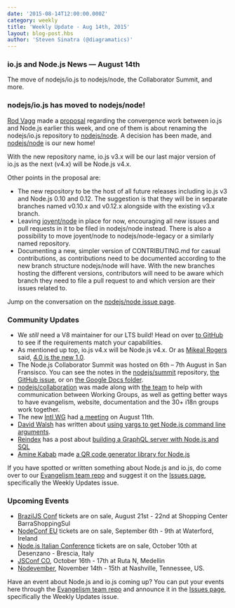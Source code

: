 ```yaml
---
date: '2015-08-14T12:00:00.000Z'
category: weekly
title: 'Weekly Update - Aug 14th, 2015'
layout: blog-post.hbs
author: 'Steven Sinatra (@diagramatics)'
---
```


### io.js and Node.js News — August 14th

The move of nodejs/io.js to nodejs/node, the Collaborator Summit, and more.

### nodejs/io.js has moved to nodejs/node!

[Rod Vagg](http://twitter.com/rvagg) made a [proposal](https://github.com/nodejs/node/issues/2327) regarding the convergence work between io.js and Node.js earlier this week, and one of them is about renaming the nodejs/io.js repository to [nodejs/node](https://github.com/nodejs/node). A decision has been made, and [nodejs/node](https://github.com/nodejs/node) is our new home!

With the new repository name, io.js v3.x will be our last major version of io.js as the next (v4.x) will be Node.js v4.x.

Other points in the proposal are:

- The new repository to be the host of all future releases including io.js v3 and Node.js 0.10 and 0.12. The suggestion is that they will be in separate branches named v0.10.x and v0.12.x alongside with the existing v3.x branch.
- Leaving [joyent/node](https://github.com/joyent/node) in place for now, encouraging all new issues and pull requests in it to be filed in nodejs/node instead. There is also a possibility to move joyent/node to nodejs/node-legacy or a similarly named repository.
- Documenting a new, simpler version of CONTRIBUTING.md for casual contributions, as contributions need to be documented according to the new branch structure nodejs/node will have. With the new branches hosting the different versions, contributors will need to be aware which branch they need to file a pull request to and which version are their issues related to.

Jump on the conversation on the [nodejs/node issue page](https://github.com/nodejs/node/issues/2327).

### Community Updates

- We _still_ need a V8 maintainer for our LTS build! Head on over [to GitHub](https://github.com/nodejs/LTS/issues/28) to see if the requirements match your capabilities.
- As mentioned up top, io.js v4.x will be Node.js v4.x. Or as [Mikeal Rogers](http://twitter.com/mikeal) said, [4.0 is the new 1.0](https://medium.com/node-js-javascript/4-0-is-the-new-1-0-386597a3436d).
- The Node.js Collaborator Summit was hosted on 6th – 7th August in San Fransisco. You can see the notes in the [nodejs/summit](https://github.com/nodejs/summit) repository, [the GitHub issue](https://github.com/nodejs/summit/issues/11), or on [the Google Docs folder](https://drive.google.com/folderview?id=0B4tYrG9tjAW0fk9VOG52R2VQMmZHNWdpYnpqWU5MYUlfamNycktmeEl3UkNhdk1PS1Rid3c&usp=sharing).
- [nodejs/collaboration](https://github.com/nodejs/collaboration) was made along with [the team](https://github.com/orgs/nodejs/teams/collaboration) to help with communication between Working Groups, as well as getting better ways to have evangelism, website, documentation and the 30+ i18n groups work together.
- The new [Intl WG](https://github.com/nodejs/Intl) had [a meeting](https://github.com/nodejs/Intl/issues/8) on August 11th.
- [David Walsh](https://twitter.com/davidwalshblog) has written about [using yargs to get Node.js command line arguments](http://davidwalsh.name/nodejs-arguments-yargs/).
- [Reindex](https://www.reindex.io/) has a post about [building a GraphQL server with Node.js and SQL](https://www.reindex.io/blog/building-a-graphql-server-with-node-js-and-sql/)
- [Amine Kabab](https://twitter.com/aminekabab) made [a QR code generator library for Node.js](https://github.com/kabab/qr-cairo/)

If you have spotted or written something about Node.js and io.js, do come over to our [Evangelism team repo](https://github.com/nodejs/evangelism) and suggest it on the [Issues page](https://github.com/nodejs/evangelism/issues), specifically the Weekly Updates issue.

### Upcoming Events

- [BrazilJS Conf](http://braziljs.com.br/) tickets are on sale, August 21st - 22nd at Shopping Center BarraShoppingSul
- [NodeConf EU](http://nodeconf.eu/) tickets are on sale, September 6th - 9th at Waterford, Ireland
- [Node.js Italian Conference](http://nodejsconf.it/) tickets are on sale, October 10th at Desenzano - Brescia, Italy
- [JSConf CO](http://www.jsconf.co/), October 16th - 17th at Ruta N, Medellin
- [Nodevember](http://nodevember.org/), November 14th - 15th at Nashville, Tennessee, US.

Have an event about Node.js and io.js coming up? You can put your events here through the [Evangelism team repo](https://github.com/nodejs/evangelism) and announce it in the [Issues page](https://github.com/nodejs/evangelism/issues), specifically the Weekly Updates issue.
